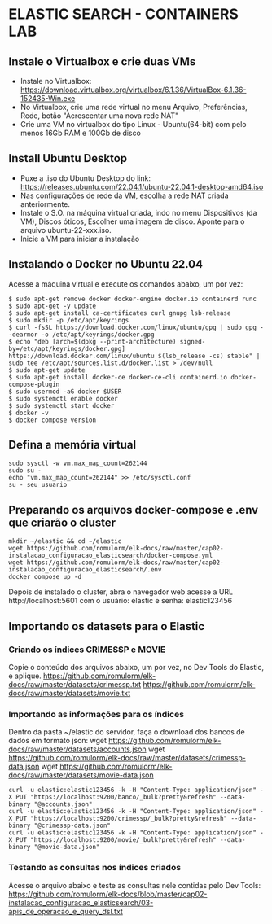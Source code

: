 # ELASTIC SEARCH - CONTAINERS LAB

## Instale o Virtualbox e crie duas VMs
* Instale no Virtualbox: https://download.virtualbox.org/virtualbox/6.1.36/VirtualBox-6.1.36-152435-Win.exe
* No Virtualbox, crie uma rede virtual no menu Arquivo, Preferências, Rede, botão "Acrescentar uma nova rede NAT"
* Crie uma VM no virtualbox do tipo Linux - Ubuntu(64-bit) com pelo menos 16Gb RAM e 100Gb de disco

## Install Ubuntu Desktop
* Puxe a .iso do Ubuntu Desktop do link: https://releases.ubuntu.com/22.04.1/ubuntu-22.04.1-desktop-amd64.iso
* Nas configurações de rede da VM, escolha a rede NAT criada anteriormente.
* Instale o S.O. na  máquina virtual criada, indo no menu Dispositivos (da VM), Discos óticos, Escolher uma imagem de disco. Aponte para o arquivo ubuntu-22-xxx.iso.
* Inicie a VM para iniciar a instalação

## Instalando o Docker no Ubuntu 22.04

Acesse a máquina virtual e execute os comandos abaixo, um por vez:

    $ sudo apt-get remove docker docker-engine docker.io containerd runc
    $ sudo apt-get -y update
    $ sudo apt-get install ca-certificates curl gnupg lsb-release
    $ sudo mkdir -p /etc/apt/keyrings
    $ curl -fsSL https://download.docker.com/linux/ubuntu/gpg | sudo gpg --dearmor -o /etc/apt/keyrings/docker.gpg
    $ echo "deb [arch=$(dpkg --print-architecture) signed-by=/etc/apt/keyrings/docker.gpg] https://download.docker.com/linux/ubuntu $(lsb_release -cs) stable" | sudo tee /etc/apt/sources.list.d/docker.list > /dev/null
    $ sudo apt-get update
    $ sudo apt-get install docker-ce docker-ce-cli containerd.io docker-compose-plugin
    $ sudo usermod -aG docker $USER
    $ sudo systemctl enable docker
    $ sudo systemctl start docker
    $ docker -v
    $ docker compose version
    
## Defina a memória virtual

    sudo sysctl -w vm.max_map_count=262144
    sudo su -
    echo "vm.max_map_count=262144" >> /etc/sysctl.conf
    su - seu_usuario

## Preparando os arquivos docker-compose e .env que criarão o cluster
    mkdir ~/elastic && cd ~/elastic
    wget https://github.com/romulorm/elk-docs/raw/master/cap02-instalacao_configuracao_elasticsearch/docker-compose.yml
    wget https://github.com/romulorm/elk-docs/raw/master/cap02-instalacao_configuracao_elasticsearch/.env
    docker compose up -d

Depois de instalado o cluster, abra o navegador web acesse a URL http://localhost:5601 com o usuário: elastic e senha: elastic123456

## Importando os datasets para o Elastic

### Criando os índices CRIMESSP e MOVIE

Copie o conteúdo dos arquivos abaixo, um por vez, no Dev Tools do Elastic, e aplique.
https://github.com/romulorm/elk-docs/raw/master/datasets/crimessp.txt
https://github.com/romulorm/elk-docs/raw/master/datasets/movie.txt

### Importando as informações para os índices

Dentro da pasta ~/elastic do servidor, faça o download dos bancos de dados em formato json:
    wget https://github.com/romulorm/elk-docs/raw/master/datasets/accounts.json
    wget https://github.com/romulorm/elk-docs/raw/master/datasets/crimessp-data.json
    wget https://github.com/romulorm/elk-docs/raw/master/datasets/movie-data.json



    curl -u elastic:elastic123456 -k -H "Content-Type: application/json" -X PUT "https://localhost:9200/banco/_bulk?pretty&refresh" --data-binary "@accounts.json"
    curl -u elastic:elastic123456 -k -H "Content-Type: application/json" -X PUT "https://localhost:9200/crimessp/_bulk?pretty&refresh" --data-binary "@crimessp-data.json"
    curl -u elastic:elastic123456 -k -H "Content-Type: application/json" -X PUT "https://localhost:9200/movie/_bulk?pretty&refresh" --data-binary "@movie-data.json"
   
   
### Testando as consultas nos índices criados

Acesse o arquivo abaixo e teste as consultas nele contidas pelo Dev Tools:
https://github.com/romulorm/elk-docs/blob/master/cap02-instalacao_configuracao_elasticsearch/03-apis_de_operacao_e_query_dsl.txt
